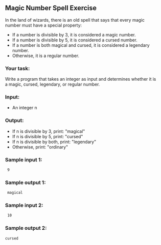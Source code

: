 ## Magic Number Spell Exercise

In the land of wizards, there is an old spell that says that every magic number must have a special property:

- If a number is divisible by 3, it is considered a magic number.
- If a number is divisible by 5, it is considered a cursed number.
- If a number is both magical and cursed, it is considered a legendary number.
- Otherwise, it is a regular number.
### Your task:

Write a program that takes an integer as input and determines whether it is a magic, cursed, legendary, or regular number.

### Input:

- An integer n

### Output:

- If n is divisible by 3, print: "magical"
- If n is divisible by 5, print: "cursed"
- If n is divisible by both, print: "legendary"
- Otherwise, print: "ordinary"

### Sample input 1:
```sh
 9
```
### Sample output 1:
```sh
 magical
```
### Sample input 2:
```sh
 10
```
### Sample output 2:
```sh
cursed
```